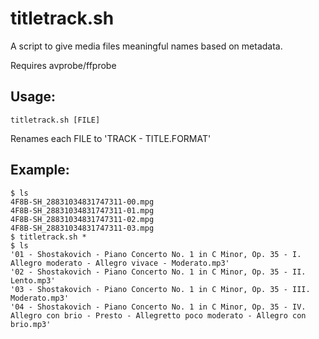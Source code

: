 # titletrack.sh
A script to give media files meaningful names based on metadata.

Requires avprobe/ffprobe

## Usage:
    titletrack.sh [FILE]

Renames each FILE to 'TRACK - TITLE.FORMAT'

## Example:
    $ ls
    4F8B-SH_28831034831747311-00.mpg
    4F8B-SH_28831034831747311-01.mpg
    4F8B-SH_28831034831747311-02.mpg
    4F8B-SH_28831034831747311-03.mpg
    $ titletrack.sh *
    $ ls
    '01 - Shostakovich - Piano Concerto No. 1 in C Minor, Op. 35 - I. Allegro moderato - Allegro vivace - Moderato.mp3'
    '02 - Shostakovich - Piano Concerto No. 1 in C Minor, Op. 35 - II. Lento.mp3'
    '03 - Shostakovich - Piano Concerto No. 1 in C Minor, Op. 35 - III. Moderato.mp3'
    '04 - Shostakovich - Piano Concerto No. 1 in C Minor, Op. 35 - IV. Allegro con brio - Presto - Allegretto poco moderato - Allegro con brio.mp3'
